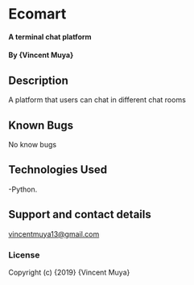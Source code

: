 # Ecomart

#### A terminal chat platform

#### By **{Vincent Muya}**

## Description

A platform that users can chat in different chat rooms

## Known Bugs

No know bugs

## Technologies Used
-Python.

## Support and contact details

vincentmuya13@gmail.com

### License

Copyright (c) {2019} {Vincent Muya}
